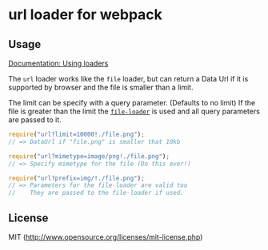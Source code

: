 # url loader for webpack

## Usage

[Documentation: Using loaders](http://webpack.github.io/docs/using-loaders.html)

The `url` loader works like the `file` loader, but can return a Data Url if it 
is supported by browser and the file is smaller than a limit.

The limit can be specify with a query parameter. (Defaults to no limit)
If the file is greater than the limit the [`file-loader`](https://github.com/webpack/file-loader) is used and all query parameters are passed to it.

``` javascript
require("url?limit=10000!./file.png");
// => DataUrl if "file.png" is smaller that 10kb

require("url?mimetype=image/png!./file.png");
// => Specify mimetype for the file (Do this ever!)

require("url?prefix=img/!./file.png");
// => Parameters for the file-loader are valid too
//    They are passed to the file-loader if used.
```

## License

MIT (http://www.opensource.org/licenses/mit-license.php)
